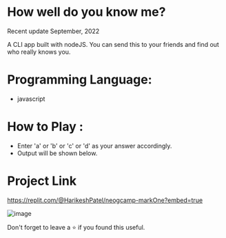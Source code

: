# How well do you know me?
Recent update September, 2022

A CLI app built with nodeJS. You can send this to your friends and find out who really knows you.

# Programming Language:

 - javascript 

# How to Play :
 - Enter 'a' or 'b' or 'c' or 'd' as your answer accordingly.
 - Output will be shown below.

# Project Link

https://replit.com/@HarikeshPatel/neogcamp-markOne?embed=true

![image](https://user-images.githubusercontent.com/43793294/194689924-29bef848-b67c-4066-b552-736ebbe55832.png)

Don't forget to leave a ⭐ if you found this useful.
